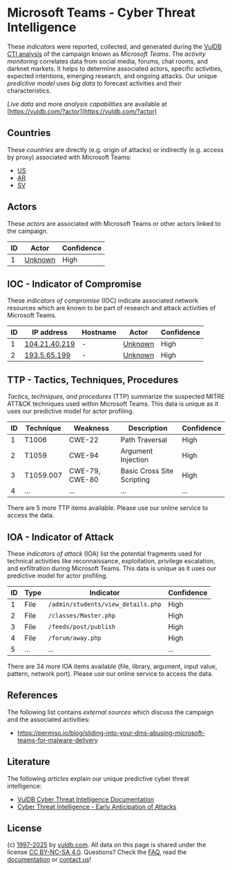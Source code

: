 # Microsoft Teams - Cyber Threat Intelligence

These _indicators_ were reported, collected, and generated during the [VulDB CTI analysis](https://vuldb.com/?kb.cti) of the campaign known as _Microsoft Teams_. The _activity monitoring_ correlates data from social media, forums, chat rooms, and darknet markets. It helps to determine associated actors, specific activities, expected intentions, emerging research, and ongoing attacks. Our unique _predictive model_ uses _big data_ to forecast activities and their characteristics.

_Live data_ and more _analysis capabilities_ are available at [https://vuldb.com/?actor](https://vuldb.com/?actor)

## Countries

These _countries_ are directly (e.g. origin of attacks) or indirectly (e.g. access by proxy) associated with Microsoft Teams:

* [US](https://vuldb.com/?country.us)
* [AR](https://vuldb.com/?country.ar)
* [SV](https://vuldb.com/?country.sv)

## Actors

These _actors_ are associated with Microsoft Teams or other actors linked to the campaign.

ID | Actor | Confidence
-- | ----- | ----------
1 | [Unknown](https://vuldb.com/?actor.unknown) | High

## IOC - Indicator of Compromise

These _indicators of compromise_ (IOC) indicate associated network resources which are known to be part of research and attack activities of Microsoft Teams.

ID | IP address | Hostname | Actor | Confidence
-- | ---------- | -------- | ----- | ----------
1 | [104.21.40.219](https://vuldb.com/?ip.104.21.40.219) | - | [Unknown](https://vuldb.com/?actor.unknown) | High
2 | [193.5.65.199](https://vuldb.com/?ip.193.5.65.199) | - | [Unknown](https://vuldb.com/?actor.unknown) | High

## TTP - Tactics, Techniques, Procedures

_Tactics, techniques, and procedures_ (TTP) summarize the suspected MITRE ATT&CK techniques used within Microsoft Teams. This data is unique as it uses our predictive model for actor profiling.

ID | Technique | Weakness | Description | Confidence
-- | --------- | -------- | ----------- | ----------
1 | T1006 | CWE-22 | Path Traversal | High
2 | T1059 | CWE-94 | Argument Injection | High
3 | T1059.007 | CWE-79, CWE-80 | Basic Cross Site Scripting | High
4 | ... | ... | ... | ...

There are 5 more TTP items available. Please use our online service to access the data.

## IOA - Indicator of Attack

These _indicators of attack_ (IOA) list the potential fragments used for technical activities like reconnaissance, exploitation, privilege escalation, and exfiltration during Microsoft Teams. This data is unique as it uses our predictive model for actor profiling.

ID | Type | Indicator | Confidence
-- | ---- | --------- | ----------
1 | File | `/admin/students/view_details.php` | High
2 | File | `/classes/Master.php` | High
3 | File | `/feeds/post/publish` | High
4 | File | `/forum/away.php` | High
5 | ... | ... | ...

There are 34 more IOA items available (file, library, argument, input value, pattern, network port). Please use our online service to access the data.

## References

The following list contains _external sources_ which discuss the campaign and the associated activities:

* https://permiso.io/blog/sliding-into-your-dms-abusing-microsoft-teams-for-malware-delivery

## Literature

The following _articles_ explain our unique predictive cyber threat intelligence:

* [VulDB Cyber Threat Intelligence Documentation](https://vuldb.com/?kb.cti)
* [Cyber Threat Intelligence - Early Anticipation of Attacks](https://www.scip.ch/en/?labs.20201022)

## License

(c) [1997-2025](https://vuldb.com/?kb.changelog) by [vuldb.com](https://vuldb.com/?kb.about). All data on this page is shared under the license [CC BY-NC-SA 4.0](https://creativecommons.org/licenses/by-nc-sa/4.0/). Questions? Check the [FAQ](https://vuldb.com/?kb.faq), read the [documentation](https://vuldb.com/?kb) or [contact us](https://vuldb.com/?contact)!
